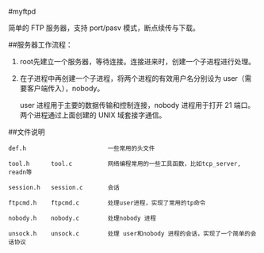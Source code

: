#myftpd

简单的 FTP 服务器，支持 port/pasv 模式，断点续传与下载。

##服务器工作流程：

1. root先建立一个服务器，等待连接。连接进来时，创建一个子进程进行处理。

2. 在子进程中再创建一个子进程，将两个进程的有效用户名分别设为 user（需要客户端传入），nobody。 

   user 进程用于主要的数据传输和控制连接，nobody 进程用于打开 21 端口。两个进程通过上面创建的 UNIX 域套接字通信。

##文件说明

	def.h                       一些常用的头文件
	
	tool.h      tool.c 			网络编程常用的一些工具函数，比如tcp_server, readn等
	
	session.h   session.c 		会话
	
	ftpcmd.h    ftpcmd.c    	处理user进程，实现了常用的tp命令
	
	nobody.h    nobody.c    	处理nobody 进程
	
	unsock.h    unsock.c		处理 user和nobody 进程的会话，实现了一个简单的会话协议
